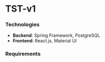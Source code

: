 # TST-v1
<h3>Technologies</h3>
<ul>
  <li><span><strong>Backend</strong>: Spring Framework, PostgreSQL</span></li>
  <li><span><strong>Frontend</strong>: React.js, Material UI</span></li>
</ul>
<h3>Requirements</h3>




